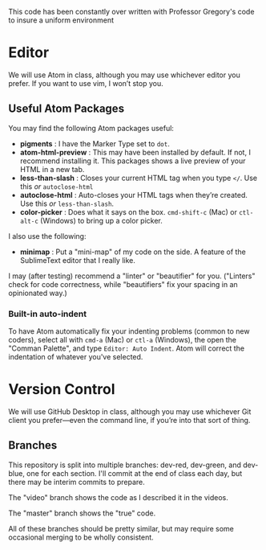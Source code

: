 This code has been constantly over written with Professor Gregory's code to insure a uniform environment

# Editor
We will use Atom in class, although you may use whichever editor you prefer. If you want to use vim, I won’t stop you.

## Useful Atom Packages
You may find the following Atom packages useful:

* **pigments** : I have the Marker Type set to `dot`.
* **atom-html-preview** : This may have been installed by default. If not, I recommend installing it. This packages shows a live preview of your HTML in a new tab.
* **less-than-slash** : Closes your current HTML tag when you type `</`. Use this *or* `autoclose-html`
* **autoclose-html** : Auto-closes your HTML tags when they’re created. Use this *or* `less-than-slash`.
* **color-picker** : Does what it says on the box. `cmd-shift-c` (Mac) or `ctl-alt-c` (Windows) to bring up a color picker.

I also use the following:

* **minimap** : Put a "mini-map" of my code on the side. A feature of the SublimeText editor that I really like.

I may (after testing) recommend a "linter" or "beautifier" for you. ("Linters" check for code correctness, while "beautifiers" fix your spacing in an opinionated way.)

### Built-in auto-indent

To have Atom automatically fix your indenting problems (common to new coders), select all with `cmd-a` (Mac) or `ctl-a` (Windows), the open the "Comman Palette", and type `Editor: Auto Indent`. Atom will correct the indentation of whatever you've selected.


# Version Control
We will use GitHub Desktop in class, although you may use whichever Git client you prefer—even the command line, if you’re into that sort of thing.

## Branches
This repository is split into multiple branches: dev-red, dev-green, and dev-blue, one for each section. I'll commit at the end of class each day, but there may be interim commits to prepare.

The "video" branch shows the code as I described it in the videos.

The "master" branch shows the "true" code.

All of these branches should be pretty similar, but may require some occasional merging to be wholly consistent.
